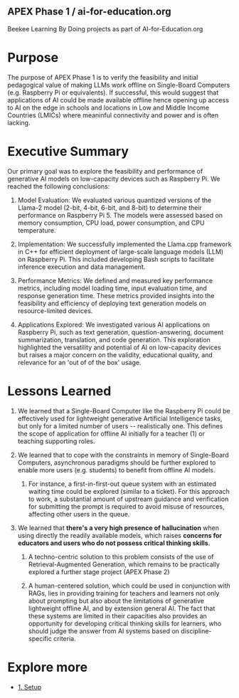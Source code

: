 ## APEX Phase 1 / ai-for-education.org
Beekee Learning By Doing projects as part of AI-for-Education.org

Purpose
=======

The purpose of APEX Phase 1 is to verify the feasibility and initial pedagogical value of making LLMs work offline on Single-Board Computers (e.g. Raspberry Pi or equivalents). 
If successful, this would suggest that applications of AI could be made available offline hence opening up access to AI on the edge in schools and locations in Low and Middle Income Countries (LMICs) where meaninful connectivity and power and is often lacking.

Executive Summary
=======
Our primary goal was to explore the feasibility and performance of generative AI models on low-capacity devices such as Raspberry Pi. We reached the following conclusions:

1.  Model Evaluation: We evaluated various quantized versions of the Llama-2 model (2-bit, 4-bit, 6-bit, and 8-bit) to determine their performance on Raspberry Pi 5. The models were assessed based on memory consumption, CPU load, power consumption, and CPU temperature.

2.  Implementation: We successfully implemented the Llama.cpp framework in C++ for efficient deployment of large-scale language models (LLM) on Raspberry Pi. This included developing Bash scripts to facilitate inference execution and data management.

3.  Performance Metrics: We defined and measured key performance metrics, including model loading time, input evaluation time, and response generation time. These metrics provided insights into the feasibility and efficiency of deploying text generation models on resource-limited devices.

4.  Applications Explored: We investigated various AI applications on Raspberry Pi, such as text generation, question-answering, document summarization, translation, and code generation. This exploration highlighted the versatility and potential of AI on low-capacity devices but raises a major concern on the validity, educational quality, and relevance for an 'out of of the box' usage.

Lessons Learned
=======
1.  We learned that a Single-Board Computer like the Raspberry Pi could be effectively used for lightweight generative Artificial Intelligence tasks, but only for a limited number of users -- realistically one. This defines the scope of application for offline AI initially for a teacher (1) or teaching supporting roles.

2.  We learned that to cope with the constraints in memory of Single-Board Computers, asynchronous paradigms should be further explored to enable more users (e.g. students) to benefit from offline AI models.

    1.  For instance, a first-in-first-out queue system with an estimated waiting time could be explored (similar to a ticket). For this approach to work, a substantial amount of upstream guidance and verification for submitting the prompt is required to avoid misuse of resources, affecting other users in the queue.

3.  We learned that **there's a very high presence of hallucination** when using directly the readily available models, which raises **concerns for educators and users who do not possess critical thinking skills**.

    1.  A techno-centric solution to this problem consists of the use of Retrieval-Augmented Generation, which remains to be practically explored a further stage project (APEX Phase 2)

    2.  A human-centered solution, which could be used in conjunction with RAGs, lies in providing training for teachers and learners not only about prompting but also about the limitations of generative lightweight offline AI, and by extension general AI. The fact that these systems are limited in their capacities also provides an opportunity for developing critical thinking skills for learners, who should judge the answer from AI systems based on discipline-specific criteria.

Explore more
=======
- [1. Setup](/1.Setup)
